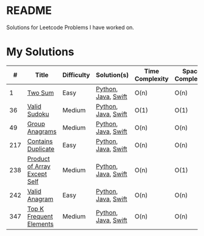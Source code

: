 # README

Solutions for Leetcode Problems I have worked on.

# My Solutions

| **#** | **Title**                                                                                   | **Difficulty** | **Solution(s)**                                                                                                                                                  | Time Complexity | Space Complexity |
| ----- | ------------------------------------------------------------------------------------------- | -------------- | ---------------------------------------------------------------------------------------------------------------------------------------------------------------- | --------------- | ---------------- |
| 1     | [Two Sum](https://leetcode.com/problems/two-sum/)                                           | Easy           | [Python](./Python/1.Two-sum.md), [Java](./Java/1.Two-sum.md), [Swift](./Swift/1.Two-sum.md)                                                                      | O(n)            | O(n)             |
| 36    | [Valid Sudoku](https://leetcode.com/problems/valid-sudoku/)                                 | Medium         | [Python](./Python/36.Valid-sudoku.md), [Java](./Java/36.Valid-sudoku.md), [Swift](./Swift/36.Valid-sudoku.md)                                                    | O(1)            | O(1)             |
| 49    | [Group Anagrams](https://leetcode.com/problems/group-anagrams/)                             | Medium         | [Python](./Python/49.Group-anagrams.md), [Java](./Java/49.Group-anagrams.md), [Swift](./Swift/49.Group-anagrams.md)                                              | O(n)            | O(n)             |
| 217   | [Contains Duplicate](https://leetcode.com/problems/contains-duplicate/)                     | Easy           | [Python](./Python/217.Contains-duplicate.md), [Java](./Java/217.Contains-duplicate.md), [Swift](./Swift/217.Contains-duplicate.md)                               | O(n)            | O(n)             |
| 238   | [Product of Array Except Self](https://leetcode.com/problems/product-of-array-except-self/) | Medium         | [Python](./Python/238.Product-of-array-except-self.md), [Java](./Java/238.Product-of-array-except-self.md), [Swift](./Swift/238.Product-of-array-except-self.md) | O(n)            | O(1)             |
| 242   | [Valid Anagram](https://leetcode.com/problems/valid-anagram/)                               | Easy           | [Python](./Python/242.Valid-anagram.md), [Java](./Java/242.Valid-anagram.md), [Swift](./Swift/242.Valid-anagram.md)                                              | O(n)            | O(n)             |
| 347   | [Top K Frequent Elements](https://leetcode.com/problems/top-k-frequent-elements/)           | Medium         | [Python](./Python/347.Top-k-frequent-elements.md), [Java](./Java/347.Top-k-frequent-elements.md), [Swift](./Swift/347.Top-k-frequent-elements.md)                | O(n)            | O(n)             |

